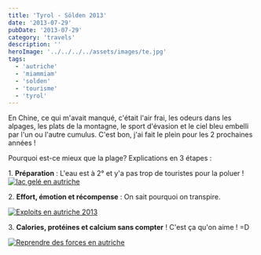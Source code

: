 ```yaml
---
title: 'Tyrol - Sölden 2013'
date: '2013-07-29'
pubDate: '2013-07-29'
category: 'travels'
description: ''
heroImage: '../../../../assets/images/te.jpg'
tags:
  - 'autriche'
  - 'miammiam'
  - 'solden'
  - 'tourisme'
  - 'tyrol'
---
```


En Chine, ce qui m'avait manqué, c'était l'air frai, les odeurs dans les alpages, les plats de la montagne, le sport d'évasion et le ciel bleu embelli par l'un ou l'autre cumulus. C'est bon, j'ai fait le plein pour les 2 prochaines années !

Pourquoi est-ce mieux que la plage? Explications en 3 étapes :

1\. **Préparation** : L'eau est à 2° et y'a pas trop de touristes pour la poluer ! [![lac gelé en autriche](http://malparty.fr/wp-content/uploads/2013/07/autriche2013_01-1024x576.jpg)](http://malparty.fr/wp-content/uploads/2013/07/autriche2013_01.jpg)

2\. **Effort, émotion et récompense** : On sait pourquoi on transpire.

[![Exploits en autriche 2013](http://malparty.fr/wp-content/uploads/2013/07/autriche2013_02-1024x576.jpg)](http://malparty.fr/wp-content/uploads/2013/07/autriche2013_02.jpg)

3\. **Calories, protéines et calcium sans compter** ! C'est ça qu'on aime ! =D

[![Reprendre des forces en autriche](http://malparty.fr/wp-content/uploads/2013/07/autriche2013_03-1024x576.jpg)](http://malparty.fr/wp-content/uploads/2013/07/autriche2013_03.jpg)
